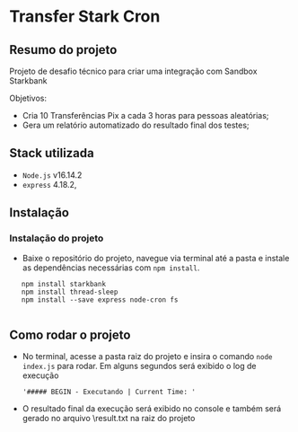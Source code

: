 # Transfer Stark Cron

## Resumo do projeto

Projeto de desafio técnico para criar uma integração com  Sandbox Starkbank

Objetivos:
* Cria 10 Transferências Pix a cada 3 horas para pessoas aleatórias;
* Gera um relatório automatizado do resultado final dos testes;

## Stack utilizada

* `Node.js` v16.14.2
* `express` 4.18.2,


## Instalação


### Instalação do projeto
* Baixe o repositório do projeto, navegue via terminal até a pasta e instale as dependências necessárias com `npm install`.

 ```
    npm install starkbank
    npm install thread-sleep
    npm install --save express node-cron fs
    
 ```

## Como rodar o projeto

* No terminal, acesse a pasta raiz do projeto e insira o comando `node index.js` para rodar. Em alguns segundos será exibido o log de execução
  ```
  '##### BEGIN - Executando | Current Time: '

  ```

 * O resultado final da execução será exibido no console e também será gerado no arquivo \result.txt na raiz do projeto




